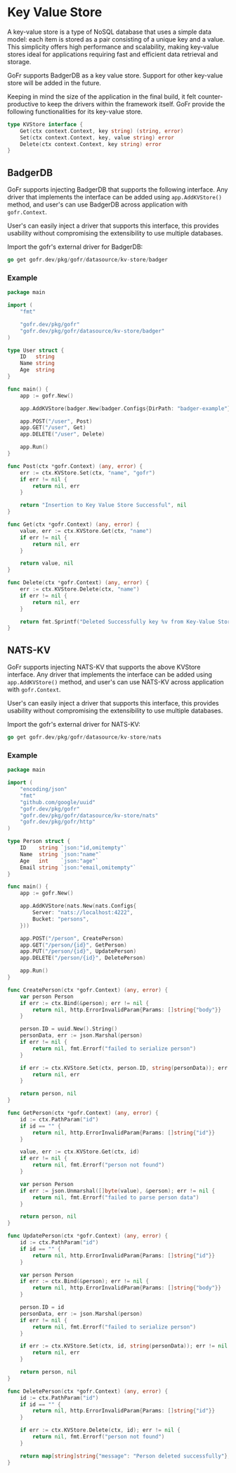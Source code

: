 # Key Value Store

A key-value store is a type of NoSQL database that uses a simple data model: each item is stored as a pair consisting of a unique key and a value.
This simplicity offers high performance and scalability, making key-value stores ideal for applications requiring fast and efficient data retrieval and storage.

GoFr supports BadgerDB as a key value store. Support for other key-value store will be added in the future.

Keeping in mind the size of the application in the final build, it felt counter-productive to keep the drivers within
the framework itself. GoFr provide the following functionalities for its key-value store.

```go
type KVStore interface {
	Get(ctx context.Context, key string) (string, error)
	Set(ctx context.Context, key, value string) error
	Delete(ctx context.Context, key string) error
}
```

## BadgerDB
GoFr supports injecting BadgerDB that supports the following interface. Any driver that implements the interface can be added
using `app.AddKVStore()` method, and user's can use BadgerDB across application with `gofr.Context`.

User's can easily inject a driver that supports this interface, this provides usability without
compromising the extensibility to use multiple databases.

Import the gofr's external driver for BadgerDB:

```go
go get gofr.dev/pkg/gofr/datasource/kv-store/badger
```

### Example
```go
package main

import (
	"fmt"

	"gofr.dev/pkg/gofr"
	"gofr.dev/pkg/gofr/datasource/kv-store/badger"
)

type User struct {
	ID   string
	Name string
	Age  string
}

func main() {
	app := gofr.New()

	app.AddKVStore(badger.New(badger.Configs{DirPath: "badger-example"}))

	app.POST("/user", Post)
	app.GET("/user", Get)
	app.DELETE("/user", Delete)

	app.Run()
}

func Post(ctx *gofr.Context) (any, error) {
	err := ctx.KVStore.Set(ctx, "name", "gofr")
	if err != nil {
		return nil, err
	}

	return "Insertion to Key Value Store Successful", nil
}

func Get(ctx *gofr.Context) (any, error) {
	value, err := ctx.KVStore.Get(ctx, "name")
	if err != nil {
		return nil, err
	}

	return value, nil
}

func Delete(ctx *gofr.Context) (any, error) {
	err := ctx.KVStore.Delete(ctx, "name")
	if err != nil {
		return nil, err
	}

	return fmt.Sprintf("Deleted Successfully key %v from Key-Value Store", "name"), nil
}
```
## NATS-KV
GoFr supports injecting NATS-KV that supports the above KVStore interface. Any driver that implements the interface can be added
using `app.AddKVStore()` method, and user's can use NATS-KV across application with `gofr.Context`.

User's can easily inject a driver that supports this interface, this provides usability without
compromising the extensibility to use multiple databases.

Import the gofr's external driver for NATS-KV:

```go
go get gofr.dev/pkg/gofr/datasource/kv-store/nats
```
### Example
```go
package main

import (
	"encoding/json"
	"fmt"
	"github.com/google/uuid"
	"gofr.dev/pkg/gofr"
	"gofr.dev/pkg/gofr/datasource/kv-store/nats"
	"gofr.dev/pkg/gofr/http"
)

type Person struct {
	ID    string `json:"id,omitempty"`
	Name  string `json:"name"`
	Age   int    `json:"age"`
	Email string `json:"email,omitempty"`
}

func main() {
	app := gofr.New()

	app.AddKVStore(nats.New(nats.Configs{
		Server: "nats://localhost:4222",
		Bucket: "persons",
	}))

	app.POST("/person", CreatePerson)
	app.GET("/person/{id}", GetPerson)
	app.PUT("/person/{id}", UpdatePerson)
	app.DELETE("/person/{id}", DeletePerson)

	app.Run()
}

func CreatePerson(ctx *gofr.Context) (any, error) {
	var person Person
	if err := ctx.Bind(&person); err != nil {
		return nil, http.ErrorInvalidParam{Params: []string{"body"}}
	}

	person.ID = uuid.New().String()
	personData, err := json.Marshal(person)
	if err != nil {
		return nil, fmt.Errorf("failed to serialize person")
	}

	if err := ctx.KVStore.Set(ctx, person.ID, string(personData)); err != nil {
		return nil, err
	}

	return person, nil
}

func GetPerson(ctx *gofr.Context) (any, error) {
	id := ctx.PathParam("id")
	if id == "" {
		return nil, http.ErrorInvalidParam{Params: []string{"id"}}
	}

	value, err := ctx.KVStore.Get(ctx, id)
	if err != nil {
		return nil, fmt.Errorf("person not found")
	}

	var person Person
	if err := json.Unmarshal([]byte(value), &person); err != nil {
		return nil, fmt.Errorf("failed to parse person data")
	}

	return person, nil
}

func UpdatePerson(ctx *gofr.Context) (any, error) {
	id := ctx.PathParam("id")
	if id == "" {
		return nil, http.ErrorInvalidParam{Params: []string{"id"}}
	}

	var person Person
	if err := ctx.Bind(&person); err != nil {
		return nil, http.ErrorInvalidParam{Params: []string{"body"}}
	}

	person.ID = id
	personData, err := json.Marshal(person)
	if err != nil {
		return nil, fmt.Errorf("failed to serialize person")
	}

	if err := ctx.KVStore.Set(ctx, id, string(personData)); err != nil {
		return nil, err
	}

	return person, nil
}

func DeletePerson(ctx *gofr.Context) (any, error) {
	id := ctx.PathParam("id")
	if id == "" {
		return nil, http.ErrorInvalidParam{Params: []string{"id"}}
	}

	if err := ctx.KVStore.Delete(ctx, id); err != nil {
		return nil, fmt.Errorf("person not found")
	}

	return map[string]string{"message": "Person deleted successfully"}, nil
}
```





